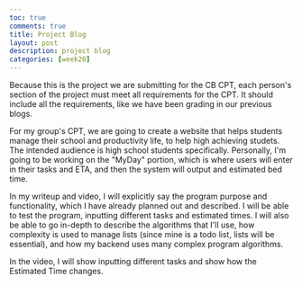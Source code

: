 ```yaml
---
toc: true
comments: true
title: Project Blog
layout: post
description: project blog
categories: [week20]
---
```


Because this is the project we are submitting for the CB CPT, each person's section of the project must meet all requirements for the CPT. It should include all the requirements, like we have been grading in our previous blogs.

For my group's CPT, we are going to create a website that helps students manage their school and productivity life, to help high achieving studets. The intended audience is high school students specifically. Personally, I'm going to be working on the "MyDay" portion, which is where users will enter in their tasks and ETA, and then the system will output and estimated bed time.

In my writeup and video, I will explicitly say the program purpose and functionality, which I have already planned out and described. I will be able to test the program, inputting different tasks and estimated times. I will also be able to go in-depth to describe the algorithms that I'll use, how complexity is used to manage lists (since mine is a todo list, lists will be essential), and how my backend uses many complex program algorithms.

In the video, I will show inputting different tasks and show how the Estimated Time changes.